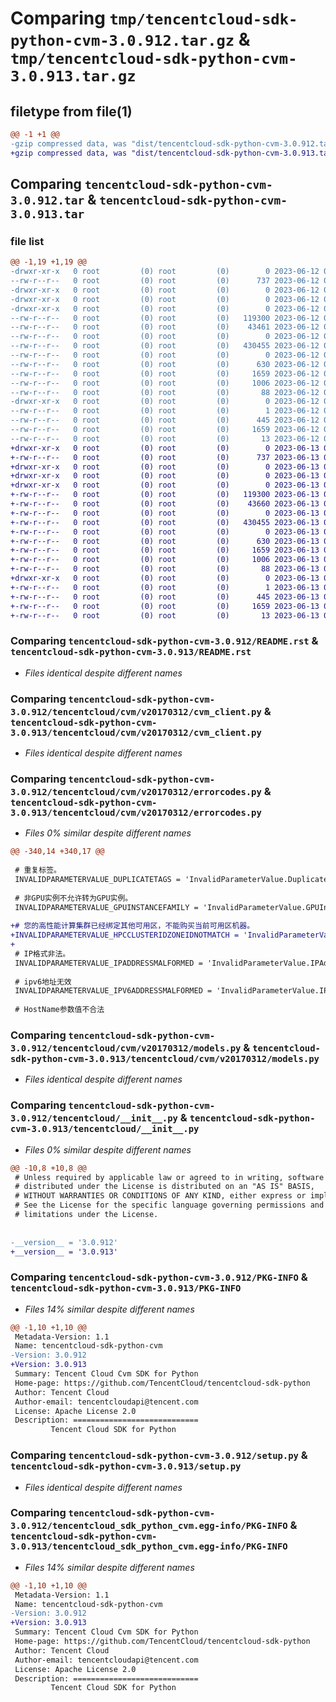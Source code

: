 # Comparing `tmp/tencentcloud-sdk-python-cvm-3.0.912.tar.gz` & `tmp/tencentcloud-sdk-python-cvm-3.0.913.tar.gz`

## filetype from file(1)

```diff
@@ -1 +1 @@
-gzip compressed data, was "dist/tencentcloud-sdk-python-cvm-3.0.912.tar", last modified: Mon Jun 12 03:00:59 2023, max compression
+gzip compressed data, was "dist/tencentcloud-sdk-python-cvm-3.0.913.tar", last modified: Tue Jun 13 02:08:50 2023, max compression
```

## Comparing `tencentcloud-sdk-python-cvm-3.0.912.tar` & `tencentcloud-sdk-python-cvm-3.0.913.tar`

### file list

```diff
@@ -1,19 +1,19 @@
-drwxr-xr-x   0 root         (0) root         (0)        0 2023-06-12 03:00:59.000000 tencentcloud-sdk-python-cvm-3.0.912/
--rw-r--r--   0 root         (0) root         (0)      737 2023-06-12 03:00:59.000000 tencentcloud-sdk-python-cvm-3.0.912/README.rst
-drwxr-xr-x   0 root         (0) root         (0)        0 2023-06-12 03:00:59.000000 tencentcloud-sdk-python-cvm-3.0.912/tencentcloud/
-drwxr-xr-x   0 root         (0) root         (0)        0 2023-06-12 03:00:59.000000 tencentcloud-sdk-python-cvm-3.0.912/tencentcloud/cvm/
-drwxr-xr-x   0 root         (0) root         (0)        0 2023-06-12 03:00:59.000000 tencentcloud-sdk-python-cvm-3.0.912/tencentcloud/cvm/v20170312/
--rw-r--r--   0 root         (0) root         (0)   119300 2023-06-12 03:00:59.000000 tencentcloud-sdk-python-cvm-3.0.912/tencentcloud/cvm/v20170312/cvm_client.py
--rw-r--r--   0 root         (0) root         (0)    43461 2023-06-12 03:00:59.000000 tencentcloud-sdk-python-cvm-3.0.912/tencentcloud/cvm/v20170312/errorcodes.py
--rw-r--r--   0 root         (0) root         (0)        0 2023-06-12 03:00:59.000000 tencentcloud-sdk-python-cvm-3.0.912/tencentcloud/cvm/v20170312/__init__.py
--rw-r--r--   0 root         (0) root         (0)   430455 2023-06-12 03:00:59.000000 tencentcloud-sdk-python-cvm-3.0.912/tencentcloud/cvm/v20170312/models.py
--rw-r--r--   0 root         (0) root         (0)        0 2023-06-12 03:00:59.000000 tencentcloud-sdk-python-cvm-3.0.912/tencentcloud/cvm/__init__.py
--rw-r--r--   0 root         (0) root         (0)      630 2023-06-12 03:00:59.000000 tencentcloud-sdk-python-cvm-3.0.912/tencentcloud/__init__.py
--rw-r--r--   0 root         (0) root         (0)     1659 2023-06-12 03:00:59.000000 tencentcloud-sdk-python-cvm-3.0.912/PKG-INFO
--rw-r--r--   0 root         (0) root         (0)     1006 2023-06-12 03:00:59.000000 tencentcloud-sdk-python-cvm-3.0.912/setup.py
--rw-r--r--   0 root         (0) root         (0)       88 2023-06-12 03:00:59.000000 tencentcloud-sdk-python-cvm-3.0.912/setup.cfg
-drwxr-xr-x   0 root         (0) root         (0)        0 2023-06-12 03:00:59.000000 tencentcloud-sdk-python-cvm-3.0.912/tencentcloud_sdk_python_cvm.egg-info/
--rw-r--r--   0 root         (0) root         (0)        1 2023-06-12 03:00:59.000000 tencentcloud-sdk-python-cvm-3.0.912/tencentcloud_sdk_python_cvm.egg-info/dependency_links.txt
--rw-r--r--   0 root         (0) root         (0)      445 2023-06-12 03:00:59.000000 tencentcloud-sdk-python-cvm-3.0.912/tencentcloud_sdk_python_cvm.egg-info/SOURCES.txt
--rw-r--r--   0 root         (0) root         (0)     1659 2023-06-12 03:00:59.000000 tencentcloud-sdk-python-cvm-3.0.912/tencentcloud_sdk_python_cvm.egg-info/PKG-INFO
--rw-r--r--   0 root         (0) root         (0)       13 2023-06-12 03:00:59.000000 tencentcloud-sdk-python-cvm-3.0.912/tencentcloud_sdk_python_cvm.egg-info/top_level.txt
+drwxr-xr-x   0 root         (0) root         (0)        0 2023-06-13 02:08:50.000000 tencentcloud-sdk-python-cvm-3.0.913/
+-rw-r--r--   0 root         (0) root         (0)      737 2023-06-13 02:08:50.000000 tencentcloud-sdk-python-cvm-3.0.913/README.rst
+drwxr-xr-x   0 root         (0) root         (0)        0 2023-06-13 02:08:50.000000 tencentcloud-sdk-python-cvm-3.0.913/tencentcloud/
+drwxr-xr-x   0 root         (0) root         (0)        0 2023-06-13 02:08:50.000000 tencentcloud-sdk-python-cvm-3.0.913/tencentcloud/cvm/
+drwxr-xr-x   0 root         (0) root         (0)        0 2023-06-13 02:08:50.000000 tencentcloud-sdk-python-cvm-3.0.913/tencentcloud/cvm/v20170312/
+-rw-r--r--   0 root         (0) root         (0)   119300 2023-06-13 02:08:50.000000 tencentcloud-sdk-python-cvm-3.0.913/tencentcloud/cvm/v20170312/cvm_client.py
+-rw-r--r--   0 root         (0) root         (0)    43660 2023-06-13 02:08:50.000000 tencentcloud-sdk-python-cvm-3.0.913/tencentcloud/cvm/v20170312/errorcodes.py
+-rw-r--r--   0 root         (0) root         (0)        0 2023-06-13 02:08:50.000000 tencentcloud-sdk-python-cvm-3.0.913/tencentcloud/cvm/v20170312/__init__.py
+-rw-r--r--   0 root         (0) root         (0)   430455 2023-06-13 02:08:50.000000 tencentcloud-sdk-python-cvm-3.0.913/tencentcloud/cvm/v20170312/models.py
+-rw-r--r--   0 root         (0) root         (0)        0 2023-06-13 02:08:50.000000 tencentcloud-sdk-python-cvm-3.0.913/tencentcloud/cvm/__init__.py
+-rw-r--r--   0 root         (0) root         (0)      630 2023-06-13 02:08:50.000000 tencentcloud-sdk-python-cvm-3.0.913/tencentcloud/__init__.py
+-rw-r--r--   0 root         (0) root         (0)     1659 2023-06-13 02:08:50.000000 tencentcloud-sdk-python-cvm-3.0.913/PKG-INFO
+-rw-r--r--   0 root         (0) root         (0)     1006 2023-06-13 02:08:50.000000 tencentcloud-sdk-python-cvm-3.0.913/setup.py
+-rw-r--r--   0 root         (0) root         (0)       88 2023-06-13 02:08:50.000000 tencentcloud-sdk-python-cvm-3.0.913/setup.cfg
+drwxr-xr-x   0 root         (0) root         (0)        0 2023-06-13 02:08:50.000000 tencentcloud-sdk-python-cvm-3.0.913/tencentcloud_sdk_python_cvm.egg-info/
+-rw-r--r--   0 root         (0) root         (0)        1 2023-06-13 02:08:50.000000 tencentcloud-sdk-python-cvm-3.0.913/tencentcloud_sdk_python_cvm.egg-info/dependency_links.txt
+-rw-r--r--   0 root         (0) root         (0)      445 2023-06-13 02:08:50.000000 tencentcloud-sdk-python-cvm-3.0.913/tencentcloud_sdk_python_cvm.egg-info/SOURCES.txt
+-rw-r--r--   0 root         (0) root         (0)     1659 2023-06-13 02:08:50.000000 tencentcloud-sdk-python-cvm-3.0.913/tencentcloud_sdk_python_cvm.egg-info/PKG-INFO
+-rw-r--r--   0 root         (0) root         (0)       13 2023-06-13 02:08:50.000000 tencentcloud-sdk-python-cvm-3.0.913/tencentcloud_sdk_python_cvm.egg-info/top_level.txt
```

### Comparing `tencentcloud-sdk-python-cvm-3.0.912/README.rst` & `tencentcloud-sdk-python-cvm-3.0.913/README.rst`

 * *Files identical despite different names*

### Comparing `tencentcloud-sdk-python-cvm-3.0.912/tencentcloud/cvm/v20170312/cvm_client.py` & `tencentcloud-sdk-python-cvm-3.0.913/tencentcloud/cvm/v20170312/cvm_client.py`

 * *Files identical despite different names*

### Comparing `tencentcloud-sdk-python-cvm-3.0.912/tencentcloud/cvm/v20170312/errorcodes.py` & `tencentcloud-sdk-python-cvm-3.0.913/tencentcloud/cvm/v20170312/errorcodes.py`

 * *Files 0% similar despite different names*

```diff
@@ -340,14 +340,17 @@
 
 # 重复标签。
 INVALIDPARAMETERVALUE_DUPLICATETAGS = 'InvalidParameterValue.DuplicateTags'
 
 # 非GPU实例不允许转为GPU实例。
 INVALIDPARAMETERVALUE_GPUINSTANCEFAMILY = 'InvalidParameterValue.GPUInstanceFamily'
 
+# 您的高性能计算集群已经绑定其他可用区，不能购买当前可用区机器。
+INVALIDPARAMETERVALUE_HPCCLUSTERIDZONEIDNOTMATCH = 'InvalidParameterValue.HpcClusterIdZoneIdNotMatch'
+
 # IP格式非法。
 INVALIDPARAMETERVALUE_IPADDRESSMALFORMED = 'InvalidParameterValue.IPAddressMalformed'
 
 # ipv6地址无效
 INVALIDPARAMETERVALUE_IPV6ADDRESSMALFORMED = 'InvalidParameterValue.IPv6AddressMalformed'
 
 # HostName参数值不合法
```

### Comparing `tencentcloud-sdk-python-cvm-3.0.912/tencentcloud/cvm/v20170312/models.py` & `tencentcloud-sdk-python-cvm-3.0.913/tencentcloud/cvm/v20170312/models.py`

 * *Files identical despite different names*

### Comparing `tencentcloud-sdk-python-cvm-3.0.912/tencentcloud/__init__.py` & `tencentcloud-sdk-python-cvm-3.0.913/tencentcloud/__init__.py`

 * *Files 0% similar despite different names*

```diff
@@ -10,8 +10,8 @@
 # Unless required by applicable law or agreed to in writing, software
 # distributed under the License is distributed on an "AS IS" BASIS,
 # WITHOUT WARRANTIES OR CONDITIONS OF ANY KIND, either express or implied.
 # See the License for the specific language governing permissions and
 # limitations under the License.
 
 
-__version__ = '3.0.912'
+__version__ = '3.0.913'
```

### Comparing `tencentcloud-sdk-python-cvm-3.0.912/PKG-INFO` & `tencentcloud-sdk-python-cvm-3.0.913/PKG-INFO`

 * *Files 14% similar despite different names*

```diff
@@ -1,10 +1,10 @@
 Metadata-Version: 1.1
 Name: tencentcloud-sdk-python-cvm
-Version: 3.0.912
+Version: 3.0.913
 Summary: Tencent Cloud Cvm SDK for Python
 Home-page: https://github.com/TencentCloud/tencentcloud-sdk-python
 Author: Tencent Cloud
 Author-email: tencentcloudapi@tencent.com
 License: Apache License 2.0
 Description: ============================
         Tencent Cloud SDK for Python
```

### Comparing `tencentcloud-sdk-python-cvm-3.0.912/setup.py` & `tencentcloud-sdk-python-cvm-3.0.913/setup.py`

 * *Files identical despite different names*

### Comparing `tencentcloud-sdk-python-cvm-3.0.912/tencentcloud_sdk_python_cvm.egg-info/PKG-INFO` & `tencentcloud-sdk-python-cvm-3.0.913/tencentcloud_sdk_python_cvm.egg-info/PKG-INFO`

 * *Files 14% similar despite different names*

```diff
@@ -1,10 +1,10 @@
 Metadata-Version: 1.1
 Name: tencentcloud-sdk-python-cvm
-Version: 3.0.912
+Version: 3.0.913
 Summary: Tencent Cloud Cvm SDK for Python
 Home-page: https://github.com/TencentCloud/tencentcloud-sdk-python
 Author: Tencent Cloud
 Author-email: tencentcloudapi@tencent.com
 License: Apache License 2.0
 Description: ============================
         Tencent Cloud SDK for Python
```

